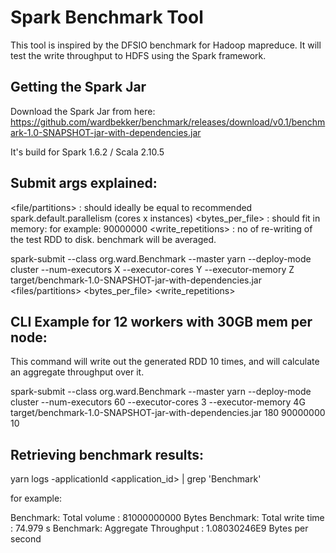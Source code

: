 # Spark Benchmark Tool

This tool is inspired by the DFSIO benchmark for Hadoop mapreduce. It will test the write throughput to HDFS using the Spark framework.

## Getting the Spark Jar

Download the Spark Jar from here: https://github.com/wardbekker/benchmark/releases/download/v0.1/benchmark-1.0-SNAPSHOT-jar-with-dependencies.jar

It's build for Spark 1.6.2 / Scala 2.10.5

## Submit args explained:

<file/partitions> : should ideally be equal to recommended spark.default.parallelism (cores x instances)
<bytes_per_file> : should fit in memory: for example: 90000000 
<write_repetitions> : no of re-writing of the test RDD to disk. benchmark will be averaged.

spark-submit --class org.ward.Benchmark  --master yarn --deploy-mode cluster --num-executors X --executor-cores Y --executor-memory Z target/benchmark-1.0-SNAPSHOT-jar-with-dependencies.jar <files/partitions> <bytes_per_file> <write_repetitions>

## CLI Example for 12 workers with 30GB mem per node:

This command will write out the generated RDD 10 times, and will calculate an aggregate throughput over it.

spark-submit --class org.ward.Benchmark  --master yarn --deploy-mode cluster --num-executors 60 --executor-cores 3 --executor-memory 4G target/benchmark-1.0-SNAPSHOT-jar-with-dependencies.jar 180 90000000 10

## Retrieving benchmark results:

yarn logs -applicationId <application_id> | grep 'Benchmark' 

for example:    

Benchmark: Total volume         : 81000000000 Bytes
Benchmark: Total write time     : 74.979 s
Benchmark: Aggregate Throughput : 1.08030246E9 Bytes per second

